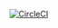 [![CircleCI](https://dl.circleci.com/status-badge/img/circleci/TJsoBWDHTD5Vn1FhyTgTtn/Y3fusjn4CegNoYAiSmuZww/tree/main.svg?style=svg)](https://dl.circleci.com/status-badge/redirect/circleci/TJsoBWDHTD5Vn1FhyTgTtn/Y3fusjn4CegNoYAiSmuZww/tree/main)